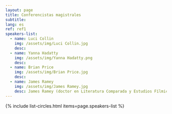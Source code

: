 ```yaml
---
layout: page
title: Conferencistas magistrales
subtitle: 
lang: es
ref: ref1
speakers-list:
  - name: Luci Collin
    img: /assets/img/Luci Collin.jpg
    desc:
  - name: Yanna Hadatty
    img: /assets/img/Yanna Hadatty.png
    desc:
  - name: Brian Price
    img: /assets/img/Brian Price.jpg
    desc:
  - name: James Ramey
    img: /assets/img/James Ramey.jpg
    desc: James Ramey (doctor en Literatura Comparada y Estudios Fílmicos por la Universidad de California, Berkeley), es Profesor Investigador Titular de Humanidades en la UAM-Cuajimalpa en la Ciudad de México. Es miembro del Sistema Nacional de Investigadores y es organizador de la línea de posgrado “Literatura y Cine” de la UAM-Cuajimalpa, así como Coordinador de Escritura a lo Largo del Currículo. Ha publicado más de 20 capítulos de libro y artículos arbitrados en revistas incluyendo <i>Comparative Literature</i>, <i>James Joyce Quarterly</i>, <i>Comparative Literature Studies</i>, <i>The Latin Americanist</i>, <i>Nabokov Online Journal</i>, <i>College Literature</i>, <i>Bulletin of Spanish Studies</i>, <i>Studies in Spanish and Latin American Cinemas, Nuevas Poligrafías </i>y<i> Textual Practice.</i> Sus últimos dos libros son los volúmenes colectivos <i>Mexican Transnational Cinema and Literature</i> (2017) y <i>México imaginado: Nuevos enfoques sobre el cine (trans)nacional</i> (2011). En 2004 recibió el premio A. Owen Aldridge por un ensayo sobre la novela <i>Pálido fuego</i> de Vladimir Nabokov de la American Comparative Literature Association. En 2014 fundó el Centro de Escritura y Argumentación de la UAM-Cuajimalpa, que fue el primer centro de escritura creado en una universidad pública en México. En 2016 inició una serie de libros Peter Lang: "Transamerican Film and Literature". Actualmente escribe un libro sobre la textualidad parasitaria en la obra de James Joyce, Jorge Luis Borges, Vladimir Nabokov y Luis Buñuel. Fue miembro del comité organizador de "Joyce Without Borders: Congreso Norteamericano de James Joyce 2019”, que se llevó a cabo en junio de 2019, bajo los auspicios de la UNAM y la UAM-Cuajimalpa.
---
```


{% include list-circles.html items=page.speakers-list %}
